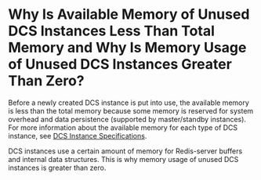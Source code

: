 # Why Is Available Memory of Unused DCS Instances Less Than Total Memory and Why Is Memory Usage of Unused DCS Instances Greater Than Zero?<a name="EN-US_TOPIC_0237964746"></a>

Before a newly created DCS instance is put into use, the available memory is less than the total memory because some memory is reserved for system overhead and data persistence \(supported by master/standby instances\). For more information about the available memory for each type of DCS instance, see  [DCS Instance Specifications](dcs-instance-specifications.md).

DCS instances use a certain amount of memory for Redis-server buffers and internal data structures. This is why memory usage of unused DCS instances is greater than zero.

